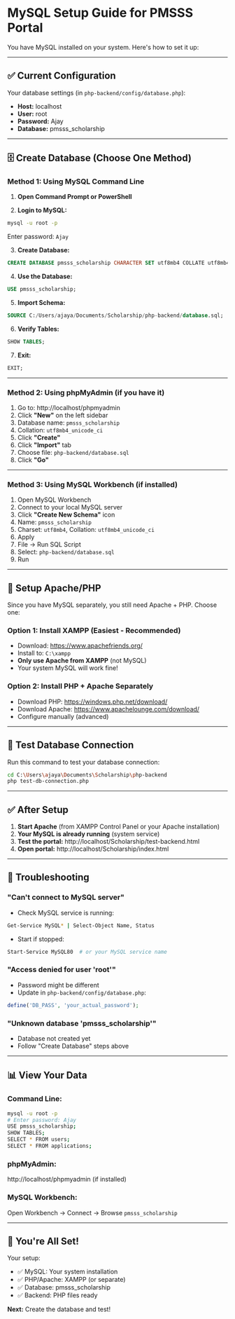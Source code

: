 # MySQL Setup Guide for PMSSS Portal

You have MySQL installed on your system. Here's how to set it up:

---

## ✅ Current Configuration

Your database settings (in `php-backend/config/database.php`):
- **Host:** localhost
- **User:** root
- **Password:** Ajay
- **Database:** pmsss_scholarship

---

## 🗄️ Create Database (Choose One Method)

### Method 1: Using MySQL Command Line

1. **Open Command Prompt or PowerShell**

2. **Login to MySQL:**
```bash
mysql -u root -p
```
Enter password: `Ajay`

3. **Create Database:**
```sql
CREATE DATABASE pmsss_scholarship CHARACTER SET utf8mb4 COLLATE utf8mb4_unicode_ci;
```

4. **Use the Database:**
```sql
USE pmsss_scholarship;
```

5. **Import Schema:**
```sql
SOURCE C:/Users/ajaya/Documents/Scholarship/php-backend/database.sql;
```

6. **Verify Tables:**
```sql
SHOW TABLES;
```

7. **Exit:**
```sql
EXIT;
```

---

### Method 2: Using phpMyAdmin (if you have it)

1. Go to: http://localhost/phpmyadmin
2. Click **"New"** on the left sidebar
3. Database name: `pmsss_scholarship`
4. Collation: `utf8mb4_unicode_ci`
5. Click **"Create"**
6. Click **"Import"** tab
7. Choose file: `php-backend/database.sql`
8. Click **"Go"**

---

### Method 3: Using MySQL Workbench (if installed)

1. Open MySQL Workbench
2. Connect to your local MySQL server
3. Click **"Create New Schema"** icon
4. Name: `pmsss_scholarship`
5. Charset: `utf8mb4`, Collation: `utf8mb4_unicode_ci`
6. Apply
7. File → Run SQL Script
8. Select: `php-backend/database.sql`
9. Run

---

## 🚀 Setup Apache/PHP

Since you have MySQL separately, you still need Apache + PHP. Choose one:

### Option 1: Install XAMPP (Easiest - Recommended)
- Download: https://www.apachefriends.org/
- Install to: `C:\xampp`
- **Only use Apache from XAMPP** (not MySQL)
- Your system MySQL will work fine!

### Option 2: Install PHP + Apache Separately
- Download PHP: https://windows.php.net/download/
- Download Apache: https://www.apachelounge.com/download/
- Configure manually (advanced)

---

## 🧪 Test Database Connection

Run this command to test your database connection:

```bash
cd C:\Users\ajaya\Documents\Scholarship\php-backend
php test-db-connection.php
```

---

## ✅ After Setup

1. **Start Apache** (from XAMPP Control Panel or your Apache installation)
2. **Your MySQL is already running** (system service)
3. **Test the portal:** http://localhost/Scholarship/test-backend.html
4. **Open portal:** http://localhost/Scholarship/index.html

---

## 🔧 Troubleshooting

### "Can't connect to MySQL server"
- Check MySQL service is running:
```bash
Get-Service MySQL* | Select-Object Name, Status
```
- Start if stopped:
```bash
Start-Service MySQL80  # or your MySQL service name
```

### "Access denied for user 'root'"
- Password might be different
- Update in `php-backend/config/database.php`:
```php
define('DB_PASS', 'your_actual_password');
```

### "Unknown database 'pmsss_scholarship'"
- Database not created yet
- Follow "Create Database" steps above

---

## 📊 View Your Data

### Command Line:
```bash
mysql -u root -p
# Enter password: Ajay
USE pmsss_scholarship;
SHOW TABLES;
SELECT * FROM users;
SELECT * FROM applications;
```

### phpMyAdmin:
http://localhost/phpmyadmin (if installed)

### MySQL Workbench:
Open Workbench → Connect → Browse `pmsss_scholarship`

---

## 🎉 You're All Set!

Your setup:
- ✅ MySQL: Your system installation
- ✅ PHP/Apache: XAMPP (or separate)
- ✅ Database: pmsss_scholarship
- ✅ Backend: PHP files ready

**Next:** Create the database and test!

